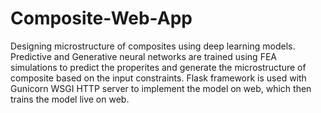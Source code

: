 # Composite-Web-App
Designing microstructure of composites using deep learning models.
Predictive and Generative neural networks are trained using FEA simulations to predict the properites and generate the microstructure of composite based on the input constraints.
Flask framework is used with Gunicorn WSGI HTTP server to implement the model on web, which then trains the model live on web.
